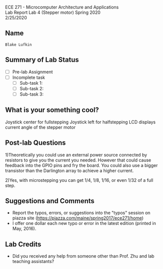 ECE 271 - Microcomputer Architecture and Applications  
Lab Report Lab 4 (Stepper motor)
Spring 2020     
2/25/2020

Name
-----------
```
Blake Lufkin
```

Summary of Lab Status
-------
- [ ] Pre-lab Assignment  
- [ ] Incomplete task  
    - [ ] Sub-task 1:   
    - [ ] Sub-task 2:   
    - [ ] Sub-task 3:   

What is your something cool?
-------
Joystick center for fullstepping 
Joystick left for halfstepping 
LCD displays current angle of the stepper motor

Post-lab Questions
-------
1)Theoretically you could use an external power source connected by resistors to give you the current you needed. 
However that could cause feedback into the GPIO pins and fry the board. You could also use a bigger transistor than the
Darlington array to achieve a higher current.

2)Yes, with microstepping you can get 1/4, 1/8, 1/16, or even 1/32 of a full step.

Suggestions and Comments
-------
* Report the typos, errors, or suggestions into the "typos" session on piazza site (https://piazza.com/maine/spring2017/ece271/home)
* I offer one dollar each new typo or error in the latest edition (printed in May, 2016).

Lab Credits
-------
* Did you received any help from someone other than Prof. Zhu and lab teaching assistants?
